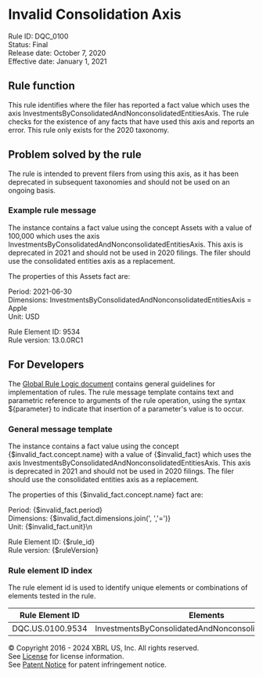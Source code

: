 # Invalid Consolidation Axis  
Rule ID: DQC_0100  
Status: Final  
Release date: October 7, 2020  
Effective date: January 1, 2021  
  
## Rule function  
This rule identifies where the filer has reported a fact value which uses the axis InvestmentsByConsolidatedAndNonconsolidatedEntitiesAxis. The rule checks for the existence of any facts that have used this axis and reports an error.  This rule only exists for the 2020 taxonomy.  
  
## Problem solved by the rule  
The rule is intended to prevent filers from using this axis, as it has been deprecated in subsequent taxonomies and should not be used on an ongoing basis.  
  
### Example rule message  
The instance contains a fact value using the concept Assets with a value of 100,000 which uses the axis InvestmentsByConsolidatedAndNonconsolidatedEntitiesAxis. This axis is deprecated in 2021 and should not be used in 2020 filings.  The filer should use the consolidated entities axis as a replacement.  
  
The properties of this Assets fact are:  
  
Period: 2021-06-30  
Dimensions: InvestmentsByConsolidatedAndNonconsolidatedEntitiesAxis = Apple  
Unit: USD  
  
Rule Element ID: 9534  
Rule version: 13.0.0RC1  
  
## For Developers  
The [Global Rule Logic document](https://github.com/DataQualityCommittee/dqc_us_rules/blob/master/docs/GlobalRuleLogic.md) contains general guidelines for implementation of rules. The rule message template contains text and parametric reference to arguments of the rule operation, using the syntax ${parameter} to indicate that insertion of a parameter's value is to occur.  
  
### General message template  
The instance contains a fact value using the concept {$invalid_fact.concept.name} with a value of {$invalid_fact} which uses the axis InvestmentsByConsolidatedAndNonconsolidatedEntitiesAxis. This axis is deprecated in 2021 and should not be used in 2020 filings.  The filer should use the consolidated entities axis as a replacement.  
  
The properties of this {$invalid_fact.concept.name} fact are:  
  
Period: {$invalid_fact.period}  
Dimensions: {$invalid_fact.dimensions.join(', ','=')}  
Unit:  {$invalid_fact.unit}\n  
  
Rule Element ID: {$rule_id}  
Rule version: {$ruleVersion}  
  
### Rule element ID index  
The rule element id is used to identify unique elements or combinations of elements tested in the rule.  
   
|Rule Element ID|Elements|  
|--------|--------|  
|DQC.US.0100.9534|InvestmentsByConsolidatedAndNonconsolidatedEntitiesAxis|   
  
© Copyright 2016 - 2024 XBRL US, Inc. All rights reserved.   
See [License](https://xbrl.us/dqc-license) for license information.  
See [Patent Notice](https://xbrl.us/dqc-patent) for patent infringement notice.  
